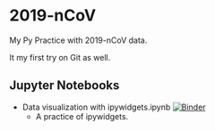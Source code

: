 # 2019-nCoV

My Py Practice with 2019-nCoV data.

It my first try on Git as well.

## Jupyter Notebooks
- Data visualization with ipywidgets.ipynb [![Binder](https://mybinder.org/badge_logo.svg)](https://mybinder.org/v2/gh/wudaudau/2019-nCoV/master?filepath=Data%20visualization%20with%20ipywidgets.ipynb)
  - A practice of ipywidgets.

